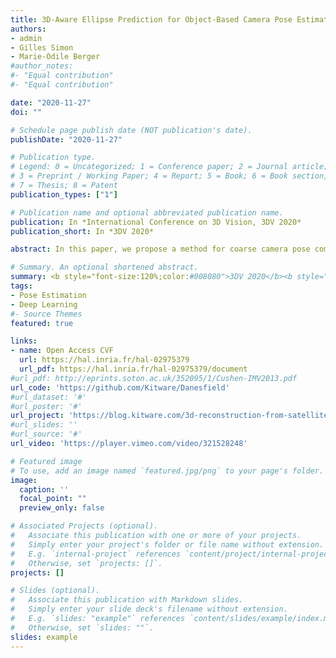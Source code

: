 ```yaml
---
title: 3D-Aware Ellipse Prediction for Object-Based Camera Pose Estimation
authors:
- admin
- Gilles Simon
- Marie-Odile Berger
#author_notes:
#- "Equal contribution"
#- "Equal contribution"

date: "2020-11-27"
doi: ""

# Schedule page publish date (NOT publication's date).
publishDate: "2020-11-27"

# Publication type.
# Legend: 0 = Uncategorized; 1 = Conference paper; 2 = Journal article;
# 3 = Preprint / Working Paper; 4 = Report; 5 = Book; 6 = Book section;
# 7 = Thesis; 8 = Patent
publication_types: ["1"]

# Publication name and optional abbreviated publication name.
publication: In *International Conference on 3D Vision, 3DV 2020*
publication_short: In *3DV 2020*

abstract: In this paper, we propose a method for coarse camera pose computation which is robust to viewing conditions and does not require a detailed model of the scene. This method meets the growing need of easy deployment of robotics or augmented reality applications in any environments, especially those for which no accurate 3D model nor huge amount of ground truth data are available. It exploits the ability of deep learning techniques to reliably detect objects regardless of viewing conditions. Previous works have also shown that abstracting the geometry of a scene of objects by an ellipsoid cloud allows to compute the camera pose accurately enough for various application needs. Though promising, these approaches use the ellipses fitted to the detection bounding boxes as an approximation of the im-aged objects. In this paper, we go one step further and propose a learning-based method which detects improved elliptic approximations of objects which are coherent with the 3D ellipsoid in terms of perspective projection. Experiments prove that the accuracy of the computed pose significantly increases thanks to our method and is more robust to the variability of the boundaries of the detection boxes. This is achieved with very little effort in terms of training data acquisition-a few hundred calibrated images of which only three need manual object annotation.

# Summary. An optional shortened abstract.
summary: <b style="font-size:120%;color:#008080">3DV 2020</b><b style="font-size:110%;color:#FF0000"> (oral)</b><br> 3D coherent ellipses prediction to improve object-based localization.
tags:
- Pose Estimation
- Deep Learning
#- Source Themes
featured: true

links:
- name: Open Access CVF
  url: https://hal.inria.fr/hal-02975379
  url_pdf: https://hal.inria.fr/hal-02975379/document
#url_pdf: http://eprints.soton.ac.uk/352095/1/Cushen-IMV2013.pdf
url_code: 'https://github.com/Kitware/Danesfield'
#url_dataset: '#'
#url_poster: '#'
url_project: 'https://blog.kitware.com/3d-reconstruction-from-satellite-images/'
#url_slides: ''
#url_source: '#'
url_video: 'https://player.vimeo.com/video/321528248'

# Featured image
# To use, add an image named `featured.jpg/png` to your page's folder. 
image:
  caption: ''
  focal_point: ""
  preview_only: false

# Associated Projects (optional).
#   Associate this publication with one or more of your projects.
#   Simply enter your project's folder or file name without extension.
#   E.g. `internal-project` references `content/project/internal-project/index.md`.
#   Otherwise, set `projects: []`.
projects: []

# Slides (optional).
#   Associate this publication with Markdown slides.
#   Simply enter your slide deck's filename without extension.
#   E.g. `slides: "example"` references `content/slides/example/index.md`.
#   Otherwise, set `slides: ""`.
slides: example
---
```



